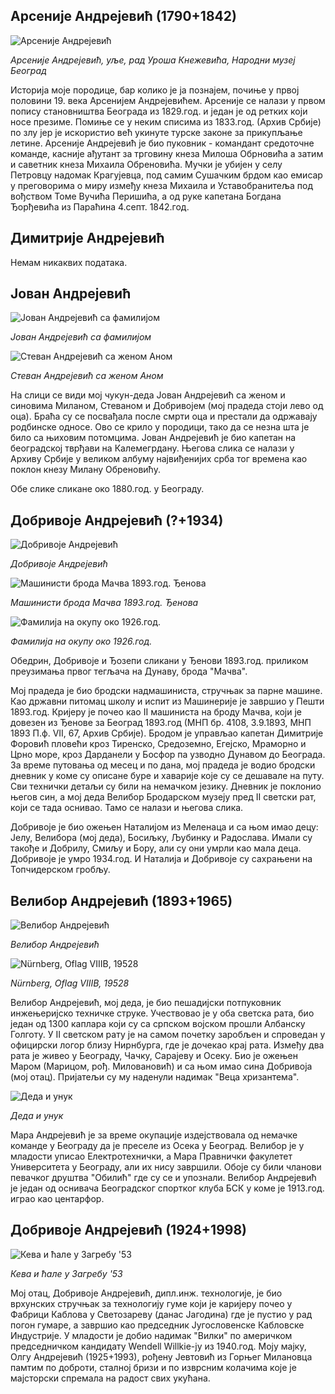 ## Арсеније Андрејевић (1790+1842)
![Арсеније Андрејевић](entry/istorijat_9.jpg)

*Арсеније Андрејевић, уље, рад Уроша Кнежевића, Народни музеј Београд*

Историја моје породице, бар колико је ја познајем, почиње у првој половини 19. века Арсенијем Андрејевићем. Арсеније се налази у првом попису становништва Београда из 1829.год. и један је од ретких који носе презиме. Помиње се у неким списима из 1833.год. (Архив Србије) по злу јер је искористио већ укинуте турске законе за прикупљање летине. Арсеније Андрејевић је био пуковник - командант средоточне команде, касније ађутант за трговину кнеза Милоша Обрновића а затим и саветник кнеза Михаила Обреновића. Мучки је убијен у селу Петровцу надомак Крагујевца, под самим Сушачким брдом као емисар у преговорима о миру између кнеза Михаила и Уставобранитеља под вођством Томе Вучића Перишића, а од руке капетана Богдана Ђорђевића из Параћина 4.септ. 1842.год.

## Димитрије Андрејевић

Немам никаквих података.

## Јован Андрејевић

![Јован Андрејевић са фамилијом](entry/istorijat_0.jpg)

*Јован Андрејевић са фамилијом*

![Стеван Андрејевић са женом Аном](entry/istorijat_1.jpg)

*Стеван Андрејевић са женом Аном*

На слици се види мој чукун-деда Јован Андрејевић са женом и синовима Миланом, Стеваном и Добривојем (мој прадеда стоји лево од оца). Браћа су се посвађала после смрти оца и престали да одржавају родбинске односе. Ово се крило у породици, тако да се незна шта је било са њиховим потомцима. Јован Андрејевић је био капетан на београдској тврђави на Калемегрдану. Његова слика се налази у Архиву Србије у великом албуму највиђенијих срба тог времена као поклон кнезу Милану Обреновићу.

Обе слике сликане око 1880.год. у Београду.

## Добривоје Андрејевић (?+1934)

![Добривоје Андрејевић](entry/istorijat_3.jpg)

*Добривоје Андрејевић*

![Машинисти брода Мачва 1893.год. Ђенова](entry/istorijat_2.jpg)

*Машинисти брода Мачва 1893.год. Ђенова*

![Фамилија на окупу око 1926.год.](entry/istorijat_4.jpg)

*Фамилија на окупу око 1926.год.*

Обедрин, Добривоје и Ђозепи сликани у Ђенови 1893.год. приликом преузимања првог тегљача на Дунаву, брода "Мачва".

Мој прадеда је био бродски надмашиниста, стручњак за парне машине. Као државни питомац школу и испит из Машинерије је завршио у Пешти 1893.год. Кријеру је почео као II машиниста на броду Мачва, који је довезен из Ђенове за Београд 1893.год (МНП бр. 4108, 3.9.1893, МНП 1893 П.ф. VII, 67, Архив Србије). Бродом је управљао капетан Димитрије Форовић пловећи кроз Тиренско, Средоземно, Егејско, Мраморно и Црно море, кроз Дарданели у Босфор па узводно Дунавом до Београда. За време путовања од месец и по дана, мој прадеда је водио бродски дневник у коме су описане буре и хаварије које су се дешавале на путу. Сви технички детаљи су били на немачком језику. Дневник је поклонио његов син, а мој деда Велибор Бродарском музеју пред II светски рат, који се тада оснивао. Тамо се налази и његова слика.

Добривоје је био ожењен Наталијом из Меленаца и са њом имао децу: Јелу, Велибора (мој деда), Босиљку, Љубинку и Радослава. Имали су такође и Добрилу, Смиљу и Бору, али су они умрли као мала деца. Добривоје је умро 1934.год. И Наталија и Добривоје су сахрањени на Топчидерском гробљу.

## Велибор Андрејевић (1893+1965)
![Велибор Андрејевић](entry/istorijat_5.jpg)

*Велибор Андрејевић*

![Nürnberg, Oflag VIIIB, 19528](entry/istorijat_6.jpg)

*Nürnberg, Oflag VIIIB, 19528*

Велибор Андрејевић, мој деда, је био пешадијски потпуковник инжењеријско техничке струке. Учествовао је у оба светска рата, био један од 1300 каплара који су са српском војском прошли Албанску Голготу. У II светском рату је на самом почетку заробљен и спроведан у официрски логор близу Нирнбурга, где је дочекао крај рата. Између два рата је живео у Београду, Чачку, Сарајеву и Осеку. Био је ожењен Маром (Марицом, рођ. Миловановић) и са њом имао сина Добривоја (мој отац). Пријатељи су му наденули надимак "Веца хризантема".

![Деда и унук](entry/istorijat_7.jpg)

*Деда и унук*

Мара Андрејевић је за време окупације издејствовала од немачке команде у Београду да је преселе из Осека у Београд. Велибор је у младости уписао Електротехнички, а Мара Правнички факулетет Университета у Београду, али их нису завршили. Обоје су били чланови певачког друштва "Обилић" где су се и упознали. Велибор Андрејевић је један од оснивача Београдског спортког клуба БСК у коме је 1913.год. играо као центарфор.

## Добривоје Андрејевић (1924+1998)
![Кева и ћале у Загребу '53](entry/istorijat_8.jpg)

*Кева и ћале у Загребу '53*

Мој отац, Добривоје Андрејевић, дипл.инж. технологије, је био врхунских стручњак за технологију гуме који је каријеру почео у Фабрици Каблова у Светозареву (данас Јагодина) где је пустио у рад погон гумаре, а завршио као председник Југословенске Кабловске Индустрије. У младости је добио надимак "Вилки" по америчком председничком кандидату Wendell Willkie-ју из 1940.год. Моју мајку, Олгу Андрејевић (1925+1993), рођену Јевтовић из Горњег Милановца памтим по доброти, сталној бризи и по изврсним колачима које је мајсторски спремала на радост свих укућана.
